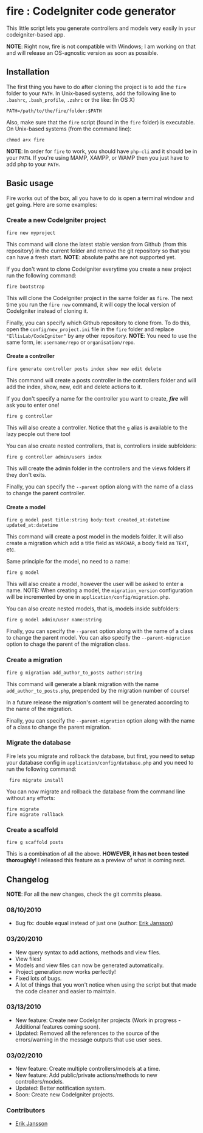 # fire : CodeIgniter code generator
This little script lets you generate controllers and models very easily in your codeigniter-based app.

**NOTE**: Right now, fire is not compatible with Windows; I am working
on that and will release an OS-agnostic version as soon as possible.

## Installation
The first thing you have to do after cloning the project is to add the `fire` folder to your `PATH`. In Unix-based systems, add the following line to `.bashrc`, `.bash_profile`, `.zshrc` or the like: (In OS X)

    PATH=/path/to/the/fire/folder:$PATH

Also, make sure that the `fire` script (found in the `fire` folder) is executable. On Unix-based systems (from the command line):

    chmod a+x fire

**NOTE**: In order for `fire` to work, you should have `php-cli` and it
should be in your `PATH`. If you're using MAMP, XAMPP, or WAMP then you
just have to add php to your `PATH`.

## Basic usage
Fire works out of the box, all you have to do is open a terminal window
and get going. Here are some examples:

### Create a new CodeIgniter project

    fire new myproject

This command will clone the latest stable version from Github (from this
repository) in the current folder and remove the git repository so that
you can have a fresh start. **NOTE**: absolute paths are not supported
yet.

If you don't want to clone CodeIgniter everytime you create a new
project run the following command:

    fire bootstrap

This will clone the CodeIgniter project in the same folder as `fire`.
The next time you run the `fire new` command, it will copy the local
version of CodeIgniter instead of cloning it.

Finally, you can specify which Github repository to clone from. To do
this, open the `config/new_project.ini` file in the `fire` folder and
replace `"EllisLab/CodeIgniter"` by any other repository. **NOTE**: You
need to use the same form, ie: `username/repo` or `organisation/repo`.

#### Create a controller

    fire generate controller posts index show new edit delete

This command will create a posts controller in the controllers folder
and will add the index, show, new, edit and delete actions to it.

If you don't specify a name for the controller you want to create, ***fire*** will ask you to enter one!

    fire g controller

This will also create a controller. Notice that the `g` alias is
available to the lazy people out there too!

You can also create nested controllers, that is, controllers inside
subfolders:

    fire g controller admin/users index

This will create the admin folder in the controllers and the views
folders if they don't exits.

Finally, you can specify the `--parent` option along with the name of a
class to change the parent controller.

#### Create a model

    fire g model post title:string body:text created_at:datetime updated_at:datetime

This command will create a post model in the models folder. It will also
create a migration which add a title field as `VARCHAR`, a body field as
`TEXT`, etc.

Same principle for the model, no need to a name:

    fire g model

This will also create a model, however the user will be asked to enter a
name. NOTE: When creating a model, the `migration_version` configuration
will be incremented by one in `application/config/migration.php`.

You can also create nested models, that is, models inside subfolders:

    fire g model admin/user name:string

Finally, you can specify the `--parent` option along with the name of a
class to change the parent model. You can also specify the
`--parent-migration` option to chage the parent of the migration class.

### Create a migration

    fire g migration add_author_to_posts author:string

This command will generate a blank migration with the name
`add_author_to_posts.php`, prepended by the migration number of course!

In a future release the migration's content will be generated according
to the name of the migration.

Finally, you can specify the `--parent-migration` option along with the name of a
class to change the parent migration.

### Migrate the database

Fire lets you migrate and rollback the database, but first, you need to
setup your database config in `application/config/database.php` and you
need to run the following command:

     fire migrate install

You can now migrate and rollback the database from the command line
without any efforts:

    fire migrate
    fire migrate rollback

### Create a scaffold

    fire g scaffold posts

This is a combination of all the above. **HOWEVER, it has not been
tested thoroughly!** I released this feature as a preview of what is
coming next.

## Changelog

**NOTE**: For all the new changes, check the git commits please.

### 08/10/2010
* Bug fix: double equal instead of just one (author: [Erik Jansson](http://github.com/Meldanya))

### 03/20/2010
* New query syntax to add actions, methods and view files.
* View files!
* Models and view files can now be generated automatically.
* Project generation now works perfectly!
* Fixed lots of bugs.
* A lot of things that you won't notice when using the script but that made the code cleaner and easier to maintain.

### 03/13/2010
* New feature: Create new CodeIgniter projects (Work in progress - Additional features coming soon).
* Updated: Removed all the references to the source of the errors/warning in the message outputs that use user sees.

### 03/02/2010
* New feature: Create multiple controllers/models at a time.
* New feature: Add public/private actions/methods to new controllers/models.
* Updated: Better notification system.
* Soon: Create new CodeIgniter projects.

### Contributors

* [Erik Jansson](http://github.com/Meldanya)
